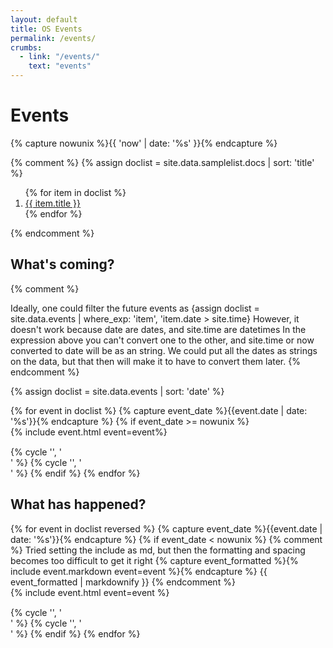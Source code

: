 ```yaml
---
layout: default
title: OS Events
permalink: /events/
crumbs: 
  - link: "/events/"
    text: "events"
---
```

# Events

{% capture nowunix %}{{ 'now' | date: '%s' }}{% endcapture %}

<!-- FIXME -->
{% comment %}
{% assign doclist = site.data.samplelist.docs | sort: 'title'  %}
<ol>
{% for item in doclist %}
    <li><a href="{{ item.url }}">{{ item.title }}</a></li>
{% endfor %}
</ol>
{% endcomment %}



## What's coming?
{% comment %}

Ideally, one could filter the future events as
  {assign doclist = site.data.events | where_exp: 'item', 'item.date > site.time}
However, it doesn't work because date are dates, and site.time are datetimes
In the expression above you can't convert one to the other, and site.time or now converted to date will be as an string.
We could put all the dates as strings on the data, but that then will make it to have to convert them later.
{% endcomment %}

{% assign doclist =  site.data.events | sort: 'date' %}
<div class="row-fluid">
{% for event in doclist %}
 {% capture event_date %}{{event.date | date: '%s'}}{% endcapture %}
   {% if event_date >= nowunix %}
  <div class="span6" style="padding-bottom:15px">{% include event.html event=event%}</div>
  {% cycle '', '</div>' %}
  {% cycle '', '<div class="row-fluid">' %}
  {% endif %}
{% endfor %}
</div>

## What has happened?

<div class="row-fluid">
{% for event in doclist reversed %}
  {% capture event_date %}{{event.date | date: '%s'}}{% endcapture %}
  {% if event_date < nowunix %}
  {% comment %}
  Tried setting the include as md, but then the formatting and spacing becomes too difficult to get it right
  {% capture event_formatted %}{% include event.markdown event=event %}{% endcapture %}
  {{ event_formatted | markdownify }}
  {% endcomment %}
  <div class="span6" style="padding-bottom:15px">  {% include event.html event=event %}</div>
  {% cycle '', '</div>' %}
  {% cycle '', '<div class="row-fluid">' %}
  {% endif %}
{% endfor %}
